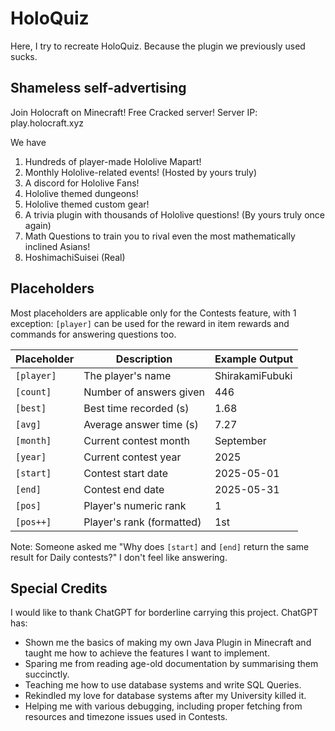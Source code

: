 # HoloQuiz
Here, I try to recreate HoloQuiz. Because the plugin we previously used sucks.

## Shameless self-advertising
Join Holocraft on Minecraft! Free Cracked server!
Server IP: play.holocraft.xyz

We have
1) Hundreds of player-made Hololive Mapart!
2) Monthly Hololive-related events! (Hosted by yours truly)
3) A discord for Hololive Fans!
4) Hololive themed dungeons!
5) Hololive themed custom gear!
6) A trivia plugin with thousands of Hololive questions! (By yours truly once again)
7) Math Questions to train you to rival even the most mathematically inclined Asians!
8) HoshimachiSuisei (Real)

## Placeholders
Most placeholders are applicable only for the Contests feature, with 1 exception: `[player]` can be used for the reward 
in item rewards and commands for answering questions too.

| Placeholder | Description               | Example Output  |
|-------------|---------------------------|-----------------|
| `[player]`  | The player's name         | ShirakamiFubuki |
| `[count]`   | Number of answers given   | 446             |
| `[best]`    | Best time recorded (s)    | 1.68            |
| `[avg]`     | Average answer time (s)   | 7.27            |
| `[month]`   | Current contest month     | September       |
| `[year]`    | Current contest year      | 2025            |
| `[start]`   | Contest start date        | 2025-05-01      |
| `[end]`     | Contest end date          | 2025-05-31      |
| `[pos]`     | Player's numeric rank     | 1               |
| `[pos++]`   | Player's rank (formatted) | 1st             |

Note: Someone asked me "Why does `[start]` and `[end]` return the same result for Daily contests?" I don't feel like answering.


## Special Credits

I would like to thank ChatGPT for borderline carrying this project. ChatGPT has:
- Shown me the basics of making my own Java Plugin in Minecraft and taught me how to achieve the features I want to implement.
- Sparing me from reading age-old documentation by summarising them succinctly.
- Teaching me how to use database systems and write SQL Queries.
- Rekindled my love for database systems after my University killed it.
- Helping me with various debugging, including proper fetching from resources and timezone issues used in Contests.

